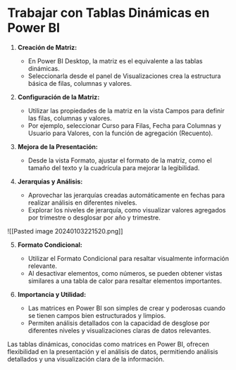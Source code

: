 # Trabajar con Tablas Dinámicas en Power BI

1. **Creación de Matriz:**
   - En Power BI Desktop, la matriz es el equivalente a las tablas dinámicas.
   - Seleccionarla desde el panel de Visualizaciones crea la estructura básica de filas, columnas y valores.

2. **Configuración de la Matriz:**
   - Utilizar las propiedades de la matriz en la vista Campos para definir las filas, columnas y valores.
   - Por ejemplo, seleccionar Curso para Filas, Fecha para Columnas y Usuario para Valores, con la función de agregación (Recuento).

3. **Mejora de la Presentación:**
   - Desde la vista Formato, ajustar el formato de la matriz, como el tamaño del texto y la cuadrícula para mejorar la legibilidad.

4. **Jerarquías y Análisis:**
   - Aprovechar las jerarquías creadas automáticamente en fechas para realizar análisis en diferentes niveles.
   - Explorar los niveles de jerarquía, como visualizar valores agregados por trimestre o desglosar por año y trimestre.

![[Pasted image 20240103221520.png]]

5. **Formato Condicional:**
   - Utilizar el Formato Condicional para resaltar visualmente información relevante.
   - Al desactivar elementos, como números, se pueden obtener vistas similares a una tabla de calor para resaltar elementos importantes.

6. **Importancia y Utilidad:**
   - Las matrices en Power BI son simples de crear y poderosas cuando se tienen campos bien estructurados y limpios.
   - Permiten análisis detallados con la capacidad de desglose por diferentes niveles y visualizaciones claras de datos relevantes.

Las tablas dinámicas, conocidas como matrices en Power BI, ofrecen flexibilidad en la presentación y el análisis de datos, permitiendo análisis detallados y una visualización clara de la información.
